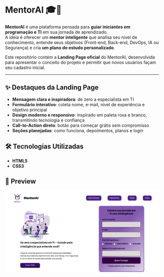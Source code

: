 # MentorAI 🎓🤖  

**MentorAI** é uma plataforma pensada para **guiar iniciantes em programação e TI** em sua jornada de aprendizado.  
A ideia é oferecer um **mentor inteligente** que analisa seu nível de conhecimento, entende seus objetivos (Front-end, Back-end, DevOps, IA ou Segurança) e cria **um plano de estudo personalizado**.  

Este repositório contém a **Landing Page oficial** do MentorAI, desenvolvida para apresentar o conceito do projeto e permitir que novos usuários façam seu cadastro inicial.  

---

## ✨ Destaques da Landing Page

-  **Mensagem clara e inspiradora**: de zero a especialista em TI  
-  **Formulário interativo**: coleta nome, e-mail, nível de experiência e objetivo principal  
-  **Design moderno e responsivo**: inspirado em paleta roxa e branco, transmitindo tecnologia e confiança  
-  **Call-to-Action direto**: botão para começar grátis sem compromisso  
-  **Seções planejadas**: como funciona, depoimentos, planos e login  

## 🛠️ Tecnologias Utilizadas

- **HTML5**  
- **CSS3**  

## 📸 Preview

![MentorAI Landing Page](./landing-page.png)  
